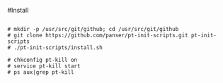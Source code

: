 #Install

<pre>
<code>
# mkdir -p /usr/src/git/github; cd /usr/src/git/github
# git clone https://github.com/panser/pt-init-scripts.git pt-init-scripts
# ./pt-init-scripts/install.sh

# chkconfig pt-kill on
# service pt-kill start
# ps aux|grep pt-kill
</code>
</pre>
